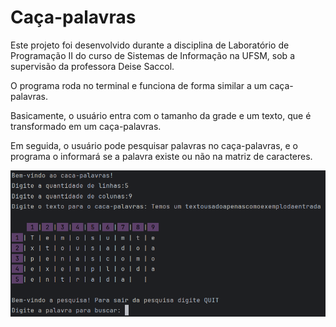 <h1>Caça-palavras</h1>
<p>Este projeto foi desenvolvido durante a disciplina de Laboratório de Programação II do curso de Sistemas de Informação na UFSM, sob a supervisão da professora Deise Saccol.</p>
<p>O programa roda no terminal e funciona de forma similar a um caça-palavras.</p>
<p>Basicamente, o usuário entra com o tamanho da grade e um texto, que é transformado em um caça-palavras.</p>
<p>Em seguida, o usuário pode pesquisar palavras no caça-palavras, e o programa o informará se a palavra existe ou não na matriz de caracteres.</p>
<img src="caca-palavras.png" >
